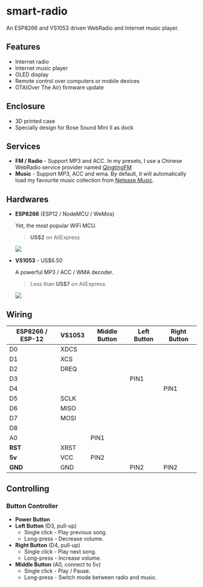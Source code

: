 # smart-radio
An ESP8266 and VS1053 driven WebRadio and Internet music player.

## Features

+ Internet radio
+ Internet music player
+ OLED display
+ Remote control over computers or mobile devices
+ OTA(Over The Air) firmware update

## Enclosure

+ 3D printed case
+ Specially design for Bose Sound Mini II as dock

## Services
+ **FM / Radio** - Support MP3 and ACC. In my presets, I use a Chinese WebRadio service provider named   [QingtingFM](http://qingting.fm/)
+ **Music** - Support MP3, ACC and wma. By default, it will automatically load my favourite music collection from [Netease Music](http://music.163.com).

## Hardwares

+ **ESP8266** (ESP12 / NodeMCU / WeMos)

  Yet, the most popular WiFi MCU.

  >   **US$2** on AliExpress

  ![](http://www.cnx-software.com/wp-content/uploads/2016/02/Wemos_D1_mini.jpg)

+ **VS1053** - US$6.50

  A powerful MP3 / ACC / WMA decoder.

  > Less than **US$7** on AliExpress.

  ![](http://img.dxcdn.com/productimages/sku_221526_1.jpg)


## Wiring
| ESP8266 / ESP-12 | VS1053 | Middle Button | Left Button | Right Button |
| ---------------- | ------ | ------------- | ----------- | ------------ |
| D0               | XDCS   |               |             |              |
| D1               | XCS    |               |             |              |
| D2               | DREQ   |               |             |              |
| D3               |        |               | PIN1        |              |
| D4               |        |               |             | PIN1         |
| D5               | SCLK   |               |             |              |
| D6               | MISO   |               |             |              |
| D7               | MOSI   |               |             |              |
| D8               |        |               |             |              |
| A0               |        | PIN1          |             |              |
| **RST**          | XRST   |               |             |              |
| **5v**           | VCC    | PIN2          |             |              |
| **GND**          | GND    |               | PIN2        | PIN2         |



## Controlling

### Button Controller

* **Power Button**
* **Left Button** (D3, pull-up)
  * Single click - Play previous song.
  * Long-press - Decrease volume.
* **Right Button** (D4, pull-up)
  - Single click - Play next song.
  - Long-press - Increase volume.
* **Middle Button** (A0, connect to 5v)
  - Single click - Play / Pause.
  - Long-press - Switch mode between radio and music.